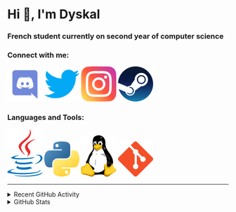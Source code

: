 # Hi 👋, I'm Dyskal

### French student currently on second year of computer science

### Connect with me:

![Discord](./images/discord.svg "Dyskal#9636")
[![Twitter](./images/twitter.svg "@dyskal")](https://twitter.com/dyskal)
[![Instagram](./images/insta.svg "@dyskal")](https://instagram.com/dyskal)
[![Steam](./images/steam.svg "dyskal")](https://steamcommunity.com/id/dyskal/)

### Languages and Tools:

[![Java](./images/java.svg)](https://www.oracle.com/java/)
[![Python](./images/python.svg)](https://www.python.org/)
![Linux](./images/linux.svg)
[![Git](./images/git.svg)](https://git-scm.com/)

---

<details>
<summary>Recent GitHub Activity</summary>

<!--START_SECTION:activity-->


1. 🎉 Merged PR [#59](https://github.com/Dyskal/TwitchPlayerOpener/pull/59) in [Dyskal/TwitchPlayerOpener](https://github.com/Dyskal/TwitchPlayerOpener)
2. 🎉 Merged PR [#11](https://github.com/Dyskal/AutoQuery/pull/11) in [Dyskal/AutoQuery](https://github.com/Dyskal/AutoQuery)
3. 🎉 Merged PR [#58](https://github.com/Dyskal/TwitchPlayerOpener/pull/58) in [Dyskal/TwitchPlayerOpener](https://github.com/Dyskal/TwitchPlayerOpener)
4. 🎉 Merged PR [#57](https://github.com/Dyskal/TwitchPlayerOpener/pull/57) in [Dyskal/TwitchPlayerOpener](https://github.com/Dyskal/TwitchPlayerOpener)
5. 🎉 Merged PR [#43](https://github.com/Dyskal/DiscordRP/pull/43) in [Dyskal/DiscordRP](https://github.com/Dyskal/DiscordRP)
5. 🎉 Merged PR [#16](https://github.com/Dyskal/DiscordRP/pull/16) in [Dyskal/DiscordRP](https://github.com/Dyskal/DiscordRP)
6. 🎉 Merged PR [#17](https://github.com/Dyskal/TwitchPlayerOpener/pull/17) in [Dyskal/TwitchPlayerOpener](https://github.com/Dyskal/TwitchPlayerOpener)

<!--END_SECTION:activity-->

</details>

<details>
<summary>GitHub Stats</summary>

![GitHub Stats](https://github-readme-stats.vercel.app/api/top-langs?username=dyskal&show_icons=true&locale=en&layout=compact&card_width=445&langs_count=10&hide_borders=true)
![GitHub Stats](https://github-readme-stats.vercel.app/api?username=dyskal&show_icons=true&locale=en&include_all_commits=true&hide_borders=true)
</details>

